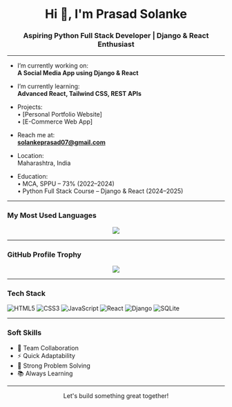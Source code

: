 <h1 align="center">Hi 👋, I'm Prasad Solanke</h1>
<h3 align="center">Aspiring Python Full Stack Developer | Django & React Enthusiast</h3>

---

- I’m currently working on:  
  **A Social Media App using Django & React**

- I’m currently learning:  
  **Advanced React, Tailwind CSS, REST APIs**

- Projects:  
  • [Personal Portfolio Website]  
  • [E-Commerce Web App]

- Reach me at:  
  **solankeprasad07@gmail.com**

- Location:  
  Maharashtra, India

- Education:  
  • MCA, SPPU – 73% (2022–2024)  
  • Python Full Stack Course – Django & React (2024–2025)
  
---

### My Most Used Languages

<p align="center">
  <img src="https://github-readme-stats.vercel.app/api/top-langs/?username=code-by-prasad&layout=compact&theme=radical" />
</p>

---

### GitHub Profile Trophy
<p align="center">
  <img src="https://github-profile-trophy.vercel.app/?username=code-by-prasad&theme=onedark" />
</p>

---

### Tech Stack

![HTML5](https://img.shields.io/badge/HTML-E34F26?style=for-the-badge&logo=html5&logoColor=white)
![CSS3](https://img.shields.io/badge/CSS-1572B6?style=for-the-badge&logo=css3&logoColor=white)
![JavaScript](https://img.shields.io/badge/JavaScript-F7DF1E?style=for-the-badge&logo=javascript&logoColor=black)
![React](https://img.shields.io/badge/React-20232A?style=for-the-badge&logo=react&logoColor=61DAFB)
![Django](https://img.shields.io/badge/Django-092E20?style=for-the-badge&logo=django&logoColor=white)
![SQLite](https://img.shields.io/badge/SQLite-07405E?style=for-the-badge&logo=sqlite&logoColor=white)

---

### Soft Skills

- 🤝 Team Collaboration  
- ⚡ Quick Adaptability  
- 🧠 Strong Problem Solving  
- 📚 Always Learning  

---

<!-- Optional Footer -->
<p align="center">Let's build something great together!</p>


